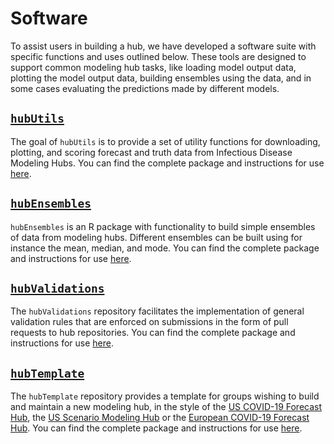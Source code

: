 # Software

To assist users in building a hub, we have developed a software suite with specific functions and uses outlined below. These tools are designed to support common modeling hub tasks, like loading model output data, plotting the model output data, building ensembles using the data, and in some cases evaluating the predictions made by different models.  

## [`hubUtils`](https://github.com/Infectious-Disease-Modeling-Hubs/hubUtils)  

The goal of `hubUtils` is to provide a set of utility functions for downloading, plotting, and scoring forecast and truth data from Infectious Disease Modeling Hubs. You can find the complete package and instructions for use [here](https://github.com/Infectious-Disease-Modeling-Hubs/hubUtils).  

## [`hubEnsembles`](https://github.com/Infectious-Disease-Modeling-Hubs/hubEnsembles)  

`hubEnsembles` is an R package with functionality to build simple ensembles of data from modeling hubs. Different ensembles can be built using for instance the mean, median, and mode. You can find the complete package and instructions for use [here](https://github.com/Infectious-Disease-Modeling-Hubs/hubEnsembles).  

## [`hubValidations`](https://github.com/Infectious-Disease-Modeling-Hubs/hubValidations)  

The `hubValidations` repository facilitates the implementation of general validation rules that are enforced on submissions in the form of pull requests to hub repositories. You can find the complete package and instructions for use [here](https://github.com/Infectious-Disease-Modeling-Hubs/hubValidations).  

## [`hubTemplate`](https://github.com/Infectious-Disease-Modeling-Hubs/hubTemplate)

The `hubTemplate` repository provides a template for groups wishing to build and maintain a new modeling hub, in the style of the [US COVID-19 Forecast Hub](https://github.com/reichlab/covid19-forecast-hub), the [US Scenario Modeling Hub](https://github.com/midas-network/covid19-scenario-modeling-hub) or the [European COVID-19 Forecast Hub](https://github.com/covid19-forecast-hub-europe/covid19-forecast-hub-europe). You can find the complete package and instructions for use [here](https://github.com/Infectious-Disease-Modeling-Hubs/hubTemplate).  

